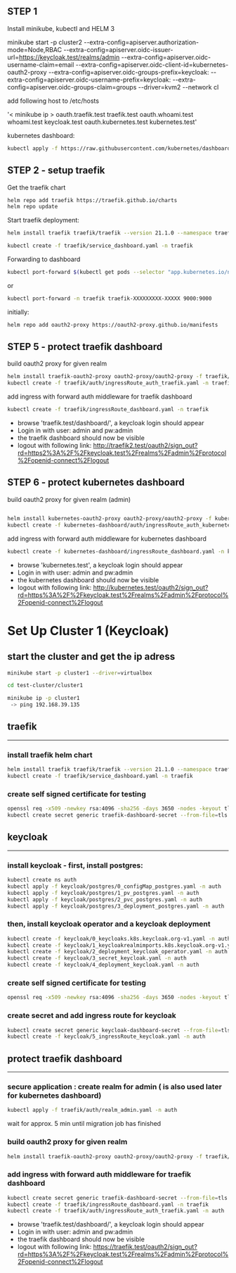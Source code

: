 ## STEP 1 ##
Install minikube, kubectl and HELM 3

minikube start -p cluster2 --extra-config=apiserver.authorization-mode=Node,RBAC --extra-config=apiserver.oidc-issuer-url=https://keycloak.test/realms/admin --extra-config=apiserver.oidc-username-claim=email --extra-config=apiserver.oidc-client-id=kubernetes-oauth2-proxy --extra-config=apiserver.oidc-groups-prefix=keycloak: --extra-config=apiserver.oidc-username-prefix=keycloak: --extra-config=apiserver.oidc-groups-claim=groups --driver=kvm2 --network cl


add following host to /etc/hosts

'< minikube ip > oauth.traefik.test traefik.test oauth.whoami.test whoami.test keycloak.test oauth.kubernetes.test kubernetes.test'

kubernetes dashboard: 
```bash
kubectl apply -f https://raw.githubusercontent.com/kubernetes/dashboard/v2.7.0/aio/deploy/recommended.yaml
```


## STEP 2 - setup traefik ##

Get the traefik chart
```bash
helm repo add traefik https://traefik.github.io/charts
helm repo update
```

Start traefik deployment:

```bash
helm install traefik traefik/traefik --version 21.1.0 --namespace traefik --values ./traefik/values.yaml --create-namespace

kubectl create -f traefik/service_dashboard.yaml -n traefik
```


Forwarding to dashboard

```bash
kubectl port-forward $(kubectl get pods --selector "app.kubernetes.io/name=traefik" --output=name) 9000:9000
```

or

```bash
kubectl port-forward -n traefik traefik-XXXXXXXXX-XXXXX 9000:9000
```

initially:
```bash
helm repo add oauth2-proxy https://oauth2-proxy.github.io/manifests
```


<!-- ## STEP 3 - setup keycloak ##

install keycloak

first, install postgres:
```bash
kubectl create ns auth
kubectl apply -f keycloak/postgres/0_configMap_postgres.yaml -n auth
kubectl apply -f keycloak/postgres/1_pv_postgres.yaml -n auth
kubectl apply -f keycloak/postgres/2_pvc_postgres.yaml -n auth 
kubectl apply -f keycloak/postgres/3_deployment_postgres.yaml -n auth
```

then, install keycloak operator and a keycloak deployment
```bash
kubectl create -f keycloak/0_keycloaks.k8s.keycloak.org-v1.yaml -n auth
kubectl create -f keycloak/1_keycloakrealmimports.k8s.keycloak.org-v1.yaml -n auth
kubectl create -f keycloak/2_deployment_keycloak_operator.yaml -n auth
kubectl create -f keycloak/3_secret_keycloak.yaml -n auth
kubectl create -f keycloak/4_deployment_keycloak.yaml -n auth
kubectl create -f keycloak/5_ingressRoute_keycloak.yaml -n auth
```

- Visit the keycloak admin console: keycloak.test
- from kubernetes dashboard ($minikube dashboard), read the auto-set admin password from the environmental variables within the keycloak deployment.
- This password is used to log in to the admin console. -->



<!-- ## STEP 4 - setup whoami service  ##

install whoami service

```bash
kubectl create ns whoami
kubectl create -f whoami/traefik-whoami.yaml -n whoami
```

secure application : create realm
```bash
kubectl apply -f whoami/auth/realm_whoami.yaml -n auth
```
wait for approx. 5 min until migration job has finished

build oauth2 proxy for given realm
```bash
helm install whoami-oauth2-proxy oauth2-proxy/oauth2-proxy -f whoami/auth/values.yaml --namespace=auth
kubectl create -f whoami/auth/ingressRoute_auth_whoami.yaml -n auth
```

- browse 'whoami.test/notsl', a keycloak login should appear
- Login in with user: testuser and pw:test
- the whoami output should now be visible
- logout with following link: http://whoami.test/oauth2/sign_out?rd=http%3A%2F%2Fkeycloak.test%2Frealms%2Fwhoami%2Fprotocol%2Fopenid-connect%2Flogout -->



## STEP 5 - protect traefik dashboard
<!-- 
secure application : create realm for admin ( is also used later for kubernetes dashboard)
```bash
kubectl apply -f traefik/auth/realm_admin.yaml -n auth
```
wait for approx. 5 min until migration job has finished -->


build oauth2 proxy for given realm

```bash
helm install traefik-oauth2-proxy oauth2-proxy/oauth2-proxy -f traefik/auth/values.yaml --namespace=traefik
kubectl create -f traefik/auth/ingressRoute_auth_traefik.yaml -n traefik
```

add ingress with forward auth middleware for traefik dashboard
```bash
kubectl create -f traefik/ingressRoute_dashboard.yaml -n traefik
```

- browse 'traefik.test/dashboard/', a keycloak login should appear
- Login in with user: admin and pw:admin
- the traefik dashboard should now be visible
- logout with following link: http://traefik2.test/oauth2/sign_out?rd=https2%3A%2F%2Fkeycloak.test%2Frealms%2Fadmin%2Fprotocol%2Fopenid-connect%2Flogout


## STEP 6 - protect kubernetes dashboard

build oauth2 proxy for given realm (admin)

```bash

helm install kubernetes-oauth2-proxy oauth2-proxy/oauth2-proxy -f kubernetes-dashboard/auth/values.yaml --namespace=kubernetes-dashboard
kubectl create -f kubernetes-dashboard/auth/ingressRoute_auth_kubernetes.yaml -n kubernetes-dashboard
```
add ingress with forward auth middleware for kubernetes dashboard
```bash
kubectl create -f kubernetes-dashboard/ingressRoute_dashboard.yaml -n kubernetes-dashboard
```

- browse 'kubernetes.test', a keycloak login should appear
- Login in with user: admin and pw:admin
- the kubernetes dashboard should now be visible
- logout with following link: http://kubernetes.test/oauth2/sign_out?rd=https%3A%2F%2Fkeycloak.test%2Frealms%2Fadmin%2Fprotocol%2Fopenid-connect%2Flogout




# Set Up Cluster 1 (Keycloak)

## start the cluster and get the ip adress


```bash
minikube start -p cluster1 --driver=virtualbox

cd test-cluster/cluster1

minikube ip -p cluster1
 -> ping 192.168.39.135

```

## traefik
---

### install traefik helm chart

```bash
helm install traefik traefik/traefik --version 21.1.0 --namespace traefik --values ./traefik/values.yaml --create-namespace
kubectl create -f traefik/service_dashboard.yaml -n traefik
```
### create self signed certificate for testing

```bash
openssl req -x509 -newkey rsa:4096 -sha256 -days 3650 -nodes -keyout tls-traefik.key -out tls-traefik.crt -subj "/CN=traefik.test" -addext "subjectAltName=DNS:oauth.traefik.test,DNS:traefik.test,DNS:www.traefik.test,IP:192.168.39.135"
kubectl create secret generic traefik-dashboard-secret --from-file=tls.crt=./tls-traefik.crt --from-file=tls.key=./tls-traefik.key --namespace traefik
```

## keycloak
---


### install keycloak - first, install postgres:

```bash
kubectl create ns auth
kubectl apply -f keycloak/postgres/0_configMap_postgres.yaml -n auth
kubectl apply -f keycloak/postgres/1_pv_postgres.yaml -n auth
kubectl apply -f keycloak/postgres/2_pvc_postgres.yaml -n auth 
kubectl apply -f keycloak/postgres/3_deployment_postgres.yaml -n auth
```

### then, install keycloak operator and a keycloak deployment

```bash
kubectl create -f keycloak/0_keycloaks.k8s.keycloak.org-v1.yaml -n auth
kubectl create -f keycloak/1_keycloakrealmimports.k8s.keycloak.org-v1.yaml -n auth
kubectl create -f keycloak/2_deployment_keycloak_operator.yaml -n auth
kubectl create -f keycloak/3_secret_keycloak.yaml -n auth
kubectl create -f keycloak/4_deployment_keycloak.yaml -n auth
```

### create self signed certificate for testing

```bash
openssl req -x509 -newkey rsa:4096 -sha256 -days 3650 -nodes -keyout tls-keycloak.key -out tls-keycloak.crt -subj "/CN=keycloak.test" -addext "subjectAltName=DNS:oauth.keycloak.test,DNS:keycloak.test,DNS:www.keycloak.test,IP:192.168.39.135"
```

### create secret and add ingress route for keycloak

```bash
kubectl create secret generic keycloak-dashboard-secret --from-file=tls.crt=./tls-keycloak.crt --from-file=tls.key=./tls-keycloak.key --namespace auth
kubectl create -f keycloak/5_ingressRoute_keycloak.yaml -n auth
```




 
## protect traefik dashboard
---

### secure application : create realm for admin ( is also used later for kubernetes dashboard)

```bash
kubectl apply -f traefik/auth/realm_admin.yaml -n auth
```
wait for approx. 5 min until migration job has finished


### build oauth2 proxy for given realm

```bash
helm install traefik-oauth2-proxy oauth2-proxy/oauth2-proxy -f traefik/auth/values.yaml --namespace=auth
```

### add ingress with forward auth middleware for traefik dashboard

```bash
kubectl create secret generic traefik-dashboard-secret --from-file=tls.crt=./tls-traefik.crt --from-file=tls.key=./tls-traefik.key --namespace auth
kubectl create -f traefik/ingressRoute_dashboard.yaml -n traefik
kubectl create -f traefik/auth/ingressRoute_auth_traefik.yaml -n auth
```

- browse 'traefik.test/dashboard/', a keycloak login should appear
- Login in with user: admin and pw:admin
- the traefik dashboard should now be visible
- logout with following link: https://traefik.test/oauth2/sign_out?rd=https%3A%2F%2Fkeycloak.test%2Frealms%2Fadmin%2Fprotocol%2Fopenid-connect%2Flogout



